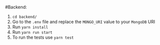 #Backend: 
1. `cd backend/`
2. Go to the `.env` file and replace the `MONGO_URI` value to your `MongoDB` URI
3. Run `yarn install`
4. Run `yarn run start`
5. To run the tests use `yarn test`
    